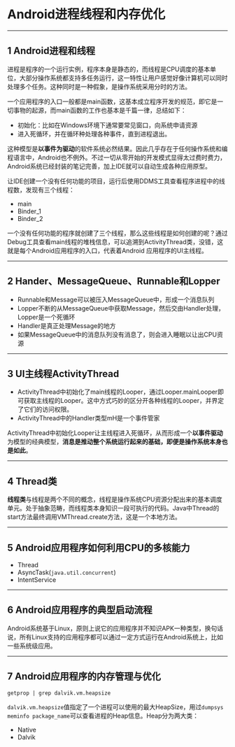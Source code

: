 # Android进程线程和内存优化

---
## 1 Android进程和线程

进程是程序的一个运行实例，程序本身是静态的，而线程是CPU调度的基本单位，大部分操作系统都支持多任务运行，这一特性让用户感觉好像计算机可以同时处理多个任务。这种同时是一种假象，是操作系统采用分时的方法。

一个应用程序的入口一般都是main函数，这基本成立程序开发的规范，即它是一切事物的起源，而main函数的工作也基本是千篇一律，总结如下：

- 初始化：比如在Windows环境下通常要常见窗口，向系统申请资源
- 进入死循环，并在循环种处理各种事件，直到进程退出。

这种模型是**以事件为驱动**的软件系统必然结果。因此几乎存在于任何操作系统和编程语言中，Android也不例外。不过一切从零开始的开发模式显得太过费时费力，Android系统已经封装的笔记完善，加上IDE就可以自动生成各种应用原型。

让IDE创建一个没有任何功能的项目，运行后使用DDMS工具查看程序进程中的线程数，发现有三个线程：

- main
- Binder_1
- Binder_2

一个没有任何功能的程序就创建了三个线程，那么这些线程是如何创建的呢？通过Debug工具查看main线程的堆栈信息，可以追溯到ActivityThread类，没错，这就是每个Android应用程序的入口，代表着Android 应用程序的UI主线程。


---
## 2 Hander、MessageQueue、Runnable和Lopper

- Runnable和Message可以被压入MessageQueue中，形成一个消息队列
- Lopper不断的从MessageQueue中获取Message，然后交由Handler处理，Lopper是一个死循环
- Handler是真正处理Message的地方
- 如果MessageQueue中的消息队列没有消息了，则会进入睡眠以让出CPU资源



---
## 3 UI主线程ActivityThread

- ActivityThread中初始化了main线程的Looper，通过Looper.mainLooper即可获取主线程的Looper。这中方式巧妙的区分开各种线程的Looper，并界定了它们的访问权限。
- ActivityThread中的Handler类型mH是一个事件管家

ActivityThread中初始化Looper让主线程进入死循环，从而形成一个**以事件驱动**为模型的经典模型，**消息是推动整个系统运行起来的基础，即便是操作系统本身也是如此**。

---
## 4 Thread类

**线程类**与线程是两个不同的概念，线程是操作系统CPU资源分配出来的基本调度单元。处于抽象范畴，而线程类本身知识一段可执行的代码。Java中Thread的start方法最终调用VMThread.create方法，这是一个本地方法。


---
## 5 Android应用程序如何利用CPU的多核能力

- Thread
- AsyncTask(`java.util.concurrent`)
- IntentService

---
## 6 Android应用程序的典型启动流程

Android系统基于Linux，原则上说它的应用程序并不知识APK一种类型，换句话说，所有Linux支持的应用程序都可以通过一定方式运行在Android系统上，比如一些系统级应用。

---
## 7 Android应用程序的内存管理与优化

```
getprop | grep dalvik.vm.heapsize
```

`dalvik.vm.heapsize`值指定了一个进程可以使用的最大HeapSize，用过`dumpsys meminfo package_name`可以查看进程的Heap信息。Heap分为两大类：

- Native
- Dalvik